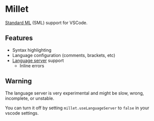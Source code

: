 # Millet

[Standard ML][sml] (SML) support for VSCode.

## Features

- Syntax highlighting
- Language configuration (comments, brackets, etc)
- [Language server][lang-srv] support
  - Inline errors

## Warning

The language server is very experimental and might be slow, wrong, incomplete, or unstable.

You can turn it off by setting `millet.useLanguageServer` to `false` in your vscode settings.

[lang-srv]: https://microsoft.github.io/language-server-protocol/
[sml]: https://smlfamily.github.io
